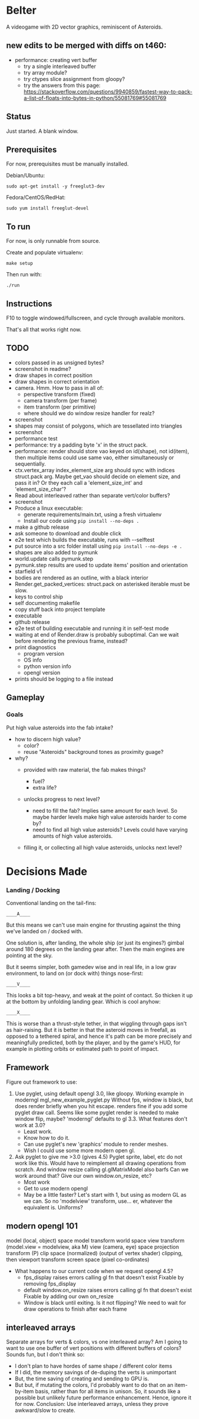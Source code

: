 # Belter

A videogame with 2D vector graphics, reminiscent of Asteroids.

## new edits to be merged with diffs on t460:

* performance: creating vert buffer
  * try a single interleaved buffer
  * try array module?
  * try ctypes slice assignment from gloopy?
  * try the answers from this page:
    https://stackoverflow.com/questions/9940859/fastest-way-to-pack-a-list-of-floats-into-bytes-in-python/55081769#55081769

## Status

Just started. A blank window.

## Prerequisites

For now, prerequisites must be manually installed.

Debian/Ubuntu:

    sudo apt-get install -y freeglut3-dev

Fedora/CentOS/RedHat:

    sudo yum install freeglut-devel

## To run

For now, is only runnable from source.

Create and populate virtualenv:

    make setup

Then run with:

    ./run

## Instructions

F10 to toggle windowed/fullscreen, and cycle through available monitors.

That's all that works right now.

## TODO

* colors passed in as unsigned bytes?
* screenshot in readme?
* draw shapes in correct position
* draw shapes in correct orientation
* camera. Hmm. How to pass in all of:
    * perspective transform (fixed)
    * camera transform (per frame)
    * item transform (per primitive)
    * where should we do window resize handler for realz?
* screenshot
* shapes may consist of polygons, which are tessellated into triangles
* screenshot
* performance test
* performance: try a padding byte 'x' in the struct pack.
* performance: render should store vao keyed on id(shape), not id(item),
  then multiple items could use same vao,
  either simultaneously or sequentially.
* ctx.vertex_array index_element_size arg should sync with indices struct.pack
  arg. Maybe get_vao should decide on element size, and pass it in?
  Or they each call a 'element_size_int' and 'element_size_char'?
* Read about interleaved rather than separate vert/color buffers?
* screenshot
* Produce a linux executable:
  * generate requirements/main.txt, using a fresh virtualenv
  * Install our code using `pip install --no-deps .`
* make a github release
* ask someone to download and double click
* e2e test which builds the executable, runs with --selftest
* put source into a src folder
  install using `pip install --no-deps -e .`
* shapes are also added to pymunk
* world.update calls pymunk.step
* pymunk.step results are used to update items' position and orientation
* starfield v1
* bodies are rendered as an outline, with a black interior
* Render.get_packed_vertices: struct.pack on asterisked iterable must be slow.
* keys to control ship
* self documenting makefile
* copy stuff back into project template
* executable
* github release
* e2e test of building executable and running it in self-test mode
* waiting at end of Render.draw is probably suboptimal.
  Can we wait before rendering the previous frame, instead?
* print diagnostics
    * program version
    * OS info
    * python version info
    * opengl version
* prints should be logging to a file instead

## Gameplay

### Goals

Put high value asteroids into the fab intake?
* how to discern high value?
  * color?
  * reuse "Asteroids" background tones as proximity guage?
* why?
  * provided with raw material, the fab makes things?
    * fuel?
    * extra life?
  * unlocks progress to next level?
    * need to fill the fab?
      Implies same amount for each level.
      So maybe harder levels make high value asteroids harder to come by?
    * need to find all high value asteroids?
      Levels could have varying amounts of high value asteroids.

  * filling it, or collecting all high value asteroids, unlocks next level?

# Decisions Made

### Landing / Docking

Conventional landing on the tail-fins:

    ____A____

But this means we can't use main engine for thrusting against the thing
we've landed on / docked with.

One solution is, after landing, the whole ship (or just its engines?)
gimbal around 180 degrees on the landing gear after. Then the main engines are
pointing at the sky.

But it seems simpler, both gamedev wise and in real life, in a low grav
environment, to land on (or dock with) things nose-first:

    ____V____

This looks a bit top-heavy, and weak at the point of contact. So thicken it
up at the bottom by unfolding landing gear. Which is cool anyhow:

    ____X____

This is worse than a thrust-style tether, in that wiggling through gaps
isn't as hair-raising. But it is better in that the asteroid moves in freefall,
as opposed to a tethered spiral, and hence it's path can be more
precisely and meaningfully predicted, both by the player, and by the game's
HUD, for example in plotting orbits or estimated path to point of impact.

## Framework

Figure out framework to use:
  1. Use pyglet, using default opengl 3.0, like gloopy.
     Working example in moderngl mgl_new_example_pyglet.py
         Without fps, window is black,
         but does render briefly when you hit escape.
         renders fine if you add some pyglet draw call.
         Seems like some pyglet render is needed to make window flip, maybe?
     'moderngl' defaults to gl 3.3. What features don't work at 3.0?
     * Least work.
     * Know how to do it.
     * Can use pyglet's new 'graphics' module to render meshes.
     * Wish I could use some more modern open gl.
  2. Ask pyglet to give me >3.0 (gives 4.5)
     Pyglet sprite, label, etc do not work like this.
        Would have to reimplement all drawing operations from scratch.
     And window resize calling gl.glMatrixModel also barfs
        Can we work around that? Give our own window.on_resize, etc?
     * Most work
     * Get to use modern opengl
     * May be a little faster?
Let's start with 1, but using as modern GL as we can.
So no 'modelview' transform, use... er, whatever the equivalent is. Uniforms?

## modern opengl 101

model (local, object) space
    model transform
world space
    view transform      (model.view = modelview, aka M)
view (camera, eye) space
    projection transform (P)
clip space (normalized) (output of vertex shader)
    clipping, then
    viewport transform
screen space (pixel co-ordinates)

* What happens to our current code when we request opengl 4.5?
    * fps_display raises errors calling gl fn that doesn't exist
      Fixable by removing fps_display
    * default window.on_resize raises errors calling gl fn that doesn't exist
      Fixable by adding our own on_resize
    * Window is black until exiting. Is it not flipping?
      We need to wait for draw operations to finish after each frame

## interleaved arrays
Separate arrays for verts & colors, vs one interleaved array?
Am I going to want to use one buffer of vert positions
with different buffers of colors? Sounds fun, but I don't think so:
* I don't plan to have hordes of same shape / different color items
* If I did, the memory savings of de-duping the verts is unimportant
* But, the time saving of creating and sending to GPU is.
* But but, if mutating the colors, I'd probably want to do that on
  an item-by-item basis, rather than for all items in unison.
So, it sounds like a possible but unlikely future performance enhancement.
Hence, ignore it for now.
Conclusion: Use interleaved arrays, unless they prove awkward/slow to
create.

